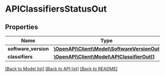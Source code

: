 # APIClassifiersStatusOut

## Properties
Name | Type | Description | Notes
------------ | ------------- | ------------- | -------------
**software_version** | [**\OpenAPI\Client\Model\SoftwareVersionOut**](SoftwareVersionOut.md) |  | [optional] 
**classifiers** | [**\OpenAPI\Client\Model\APIClassifierOut[]**](APIClassifierOut.md) |  | [optional] 

[[Back to Model list]](../README.md#documentation-for-models) [[Back to API list]](../README.md#documentation-for-api-endpoints) [[Back to README]](../README.md)


